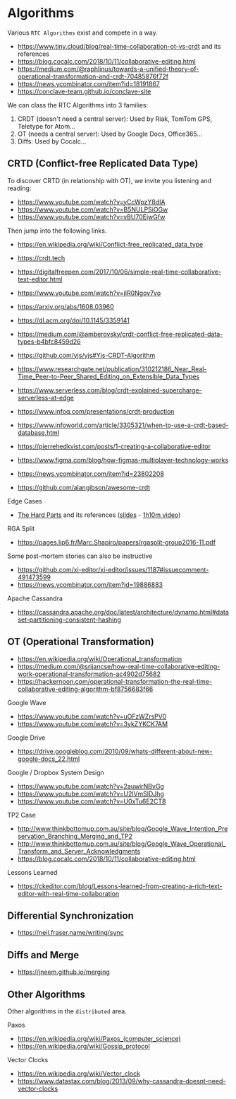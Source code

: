 # Algorithms

Various `RTC Algorithms` exist and compete in a way.

- <https://www.tiny.cloud/blog/real-time-collaboration-ot-vs-crdt> and its references
- <https://blog.cocalc.com/2018/10/11/collaborative-editing.html>
- <https://medium.com/@raphlinus/towards-a-unified-theory-of-operational-transformation-and-crdt-70485876f72f>
- <https://news.ycombinator.com/item?id=18191867>
- <https://conclave-team.github.io/conclave-site>

We can class the RTC Algorithms into 3 families:

1. CRDT (doesn't need a central server): Used by Riak, TomTom GPS, Teletype for Atom...
2. OT (needs a central server): Used by Google Docs, Office365...
3. Diffs: Used by Cocalc...

## CRTD (Conflict-free Replicated Data Type)

To discover CRTD (in relationship with OT), we invite you listening and reading:

- <https://www.youtube.com/watch?v=yCcWpzY8dIA>
- <https://www.youtube.com/watch?v=B5NULPSiOGw>
- <https://www.youtube.com/watch?v=vBU70EjwGfw>

Then jump into the following links.

- <https://en.wikipedia.org/wiki/Conflict-free_replicated_data_type>
- <https://crdt.tech>

- <https://digitalfreepen.com/2017/10/06/simple-real-time-collaborative-text-editor.html>
- <https://www.youtube.com/watch?v=jIR0Ngov7vo>

- <https://arxiv.org/abs/1608.03960>
- <https://dl.acm.org/doi/10.1145/3359141>

- <https://medium.com/@amberovsky/crdt-conflict-free-replicated-data-types-b4bfc8459d26>
- <https://github.com/yjs/yjs#Yjs-CRDT-Algorithm>
- <https://www.researchgate.net/publication/310212186_Near_Real-Time_Peer-to-Peer_Shared_Editing_on_Extensible_Data_Types>
- <https://www.serverless.com/blog/crdt-explained-supercharge-serverless-at-edge>
- <https://www.infoq.com/presentations/crdt-production>
- <https://www.infoworld.com/article/3305321/when-to-use-a-crdt-based-database.html>
- <https://pierrehedkvist.com/posts/1-creating-a-collaborative-editor>
- <https://www.figma.com/blog/how-figmas-multiplayer-technology-works>
- <https://news.ycombinator.com/item?id=23802208>
- <https://github.com/alangibson/awesome-crdt>

Edge Cases

- [The Hard Parts](https://martin.kleppmann.com/2020/07/06/crdt-hard-parts-hydra.html) and its references ([slides](https://speakerdeck.com/ept/crdts-the-hard-parts) - [1h10m video](https://www.youtube.com/watch?v=x7drE24geUw))

RGA Split

- <https://pages.lip6.fr/Marc.Shapiro/papers/rgasplit-group2016-11.pdf>

Some post-mortem stories can also be instructive

- <https://github.com/xi-editor/xi-editor/issues/1187#issuecomment-491473599>
- <https://news.ycombinator.com/item?id=19886883>

Apache Cassandra

- <https://cassandra.apache.org/doc/latest/architecture/dynamo.html#dataset-partitioning-consistent-hashing>

## OT (Operational Transformation)

- <https://en.wikipedia.org/wiki/Operational_transformation>
- <https://medium.com/@srijancse/how-real-time-collaborative-editing-work-operational-transformation-ac4902d75682>
- <https://hackernoon.com/operational-transformation-the-real-time-collaborative-editing-algorithm-bf8756683f66>

Google Wave 

- <https://www.youtube.com/watch?v=uOFzWZrsPV0>
- <https://www.youtube.com/watch?v=3ykZYKCK7AM>

Google Drive

- <https://drive.googleblog.com/2010/09/whats-different-about-new-google-docs_22.html>

Google / Dropbox System Design

- <https://www.youtube.com/watch?v=2auwirNBvGg>
- <https://www.youtube.com/watch?v=U2lVmSlDJhg>
- <https://www.youtube.com/watch?v=U0xTu6E2CT8>

TP2 Case

- <http://www.thinkbottomup.com.au/site/blog/Google_Wave_Intention_Preservation_Branching_Merging_and_TP2>
- <http://www.thinkbottomup.com.au/site/blog/Google_Wave_Operational_Transform_and_Server_Acknowledgments>
- <https://blog.cocalc.com/2018/10/11/collaborative-editing.html>

Lessons Learned

- <https://ckeditor.com/blog/Lessons-learned-from-creating-a-rich-text-editor-with-real-time-collaboration>

## Differential Synchronization

- <https://neil.fraser.name/writing/sync>

## Diffs and Merge

- <https://jneem.github.io/merging>

## Other Algorithms

Other algorithms in the `distributed` area.

Paxos

- <https://en.wikipedia.org/wiki/Paxos_(computer_science)>
- <https://en.wikipedia.org/wiki/Gossip_protocol>

Vector Clocks

- <https://en.wikipedia.org/wiki/Vector_clock>
- <https://www.datastax.com/blog/2013/09/why-cassandra-doesnt-need-vector-clocks>
